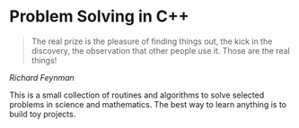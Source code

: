 # Problem Solving in C++

> The real prize is the pleasure of finding things out, the kick in the discovery, the observation that other people use it. Those are the real things!

*Richard Feynman*

This is a small collection of routines and algorithms to solve selected problems in science and mathematics. The best way to learn anything is to build toy projects. 
